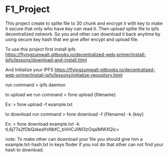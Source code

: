 # F1_Project


This project create to splite file to 30 chunk and encrypt it with key to make it secure
that only who have key can read it.
Then upload splite file to ipfs decentralized network.
So you and other can download it back anytime by using secure key hash that we give after
encypt and upload file.

To use this project first install ipfs https://flyingzumwalt.gitbooks.io/decentralized-web-primer/install-ipfs/lessons/download-and-install.html

And Initialize your IPFS https://flyingzumwalt.gitbooks.io/decentralized-web-primer/install-ipfs/lessons/initialize-repository.html

run command > ipfs daemon

to upload we run command > fone upload {filename}  

Ex: > fone upload -f example.txt

to download run command > fone download -f {filename} -k {key}

Ex: > fone download example.txt -k tL6j77s2fObQskeaYoNbfC_bVHCJiWI3zOqalMWXQIc=

note: To make other can download your file you should give him a example.txt-hash.txt in keys floder
if you not do that other can not find your hash to download.


